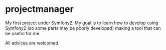 projectmanager
==============

My first project under Symfony2.
My goal is to learn how to develop using Symfony2 (so some parts may be poorly developed) making a tool that can be useful for me.

All advices are welcomed.